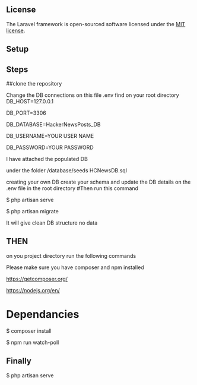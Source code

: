 ## License

The Laravel framework is open-sourced software licensed under the [MIT license](https://opensource.org/licenses/MIT).

## Setup

## Steps

##clone the repository

Change the DB connections on this file .env find on your root directory
DB_HOST=127.0.0.1

DB_PORT=3306

DB_DATABASE=HackerNewsPosts_DB

DB_USERNAME=YOUR USER NAME

DB_PASSWORD=YOUR PASSWORD

I have attached the populated DB

under the folder /database/seeds
HCNewsDB.sql

creating your own DB
create your schema and update the DB details on the .env file in the root directory 
#Then
run this command

$ php artisan serve

$ php artisan migrate

It will give clean DB  structure no data

## THEN

on you project directory run the following commands

Please make sure you have composer and npm installed

https://getcomposer.org/

https://nodejs.org/en/

# Dependancies
$ composer install

$ npm run watch-poll

## Finally
$ php artisan serve 